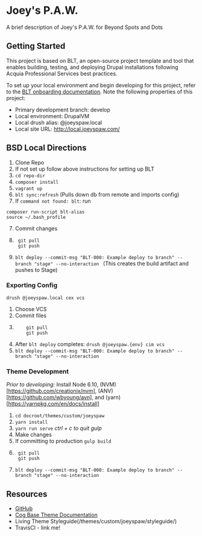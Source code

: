 # Joey's P.A.W.

A brief description of Joey's P.A.W. for Beyond Spots and Dots

## Getting Started

This project is based on BLT, an open-source project template and tool that enables building, testing, and deploying Drupal installations following Acquia Professional Services best practices.

To set up your local environment and begin developing for this project, refer to the [BLT onboarding documentation](http://blt.readthedocs.io/en/latest/readme/onboarding/). Note the following properties of this project:
* Primary development branch: develop
* Local environment: DrupalVM
* Local drush alias: @joeyspaw.local
* Local site URL: http://local.joeyspaw.com/

## BSD Local Directions
1. Clone Repo
2. If not set up follow above instructions for setting up BLT
3. `cd repo-dir`
4. `composer install`
4. `vagrant up`
5. `blt sync:refresh` (Pulls down db from remote and imports config)
6. If `command not found: blt`: run 
```
composer run-script blt-alias
source ~/.bash_profile
```
7. Commit changes
8. ```
    git pull
    git push

8. `blt deploy --commit-msg "BLT-000: Example deploy to branch" --branch "stage" --no-interaction
` (This creates the build artifact and pushes to Stage)

### Exporting Config
`drush @joeyspaw.local cex vcs`

1. Choose VCS
2. Commit files
3. ```
       git pull
       git push
4. After `blt deploy` completes: `drush @joeyspaw.{env} cim vcs`
5. `blt deploy --commit-msg "BLT-000: Example deploy to branch" --branch "stage" --no-interaction
`


### Theme Development
_Prior to developing:_
Install Node 6.10, (NVM)[https://github.com/creationix/nvm], (ANV)[https://github.com/wbyoung/avn], and (yarn)[https://yarnpkg.com/en/docs/install] 

1. `cd docroot/themes/custom/joeyspaw`
2. `yarn install`
3. `yarn run serve` _ctrl + c to quit gulp_
4. Make changes
5. If committing to production `gulp build`
6. ```$xslt
    git pull
    git push

7. `blt deploy --commit-msg "BLT-000: Example deploy to branch" --branch "stage" --no-interaction`


## Resources

* [GitHub](https://github.com/grshane/joeyspaw)
* [Cog Base Theme Documentation](https://github.com/acquia-pso/cog/blob/8.x-1.x/STARTERKIT/README.md)
* Living Theme Styleguide(/themes/custom/joeyspaw/styleguide/)
* TravisCI - link me!
